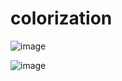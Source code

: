 # colorization 

![image](https://github.com/ga544523/texture-synthsis/blob/master/texture-synthsis%20(2).PNG?raw=true)



![image](https://github.com/ga544523/texture-synthsis/blob/master/texture-synthsis.PNG?raw=true)
